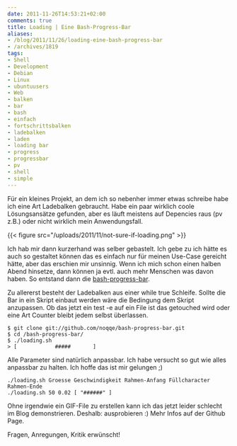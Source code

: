 ```yaml
---
date: 2011-11-26T14:53:21+02:00
comments: true
title: Loading | Eine Bash-Progress-Bar
aliases:
- /blog/2011/11/26/loading-eine-bash-progress-bar
- /archives/1819
tags:
- Shell
- Development
- Debian
- Linux
- ubuntuusers
- Web
- balken
- bar
- bash
- einfach
- fortschrittsbalken
- ladebalken
- laden
- loading bar
- progress
- progressbar
- pv
- shell
- simple
---
```


Für ein kleines Projekt, an dem ich so nebenher immer etwas schreibe habe
ich eine Art Ladebalken gebraucht. Habe ein paar wirklich coole
Lösungsansätze gefunden, aber es läuft meistens auf Depencies raus (pv
z.B.) oder nicht wirklich mein Anwendungsfall.

{{< figure src="/uploads/2011/11/not-sure-if-loading.png" >}}

Ich hab mir dann kurzerhand was selber gebastelt. Ich gebe zu ich hätte es
auch so gestaltet können das es einfach nur für meinen Use-Case gereicht
hätte, aber das erschien mir unsinnig. Wenn ich mich schon einen halben
Abend hinsetze, dann können ja evtl. auch mehr Menschen was davon haben. So
entstand dann die
[bash-progress-bar](https://github.com/noqqe/bash-progress-bar).

Zu allererst besteht der Ladebalken aus einer while true Schleife. Sollte
die Bar in ein Skript einbaut werden wäre die Bedingung dem Skript
anzupassen. Ob das jetzt ein test -e auf ein File ist das getouched wird
oder eine Art Counter bleibt jedem selbst überlassen.


    $ git clone git://github.com/noqqe/bash-progress-bar.git
    $ cd /bash-progress-bar/
    $ ./loading.sh
    > [            #####       ]


Alle Parameter sind natürlich anpassbar. Ich habe versucht so gut wie alles
anpassbar zu halten. Ich hoffe das ist mir gelungen ;)

```
./loading.sh Groesse Geschwindigkeit Rahmen-Anfang Füllcharacter Rahmen-Ende
./loading.sh 50 0.02 [ "######" ]
```

Ohne irgendwie ein GIF-File zu erstellen kann ich das jetzt leider schlecht
im Blog demonstrieren. Deshalb: ausprobieren :) Mehr Infos auf der Github
Page.

Fragen, Anregungen, Kritik erwünscht!
